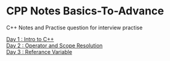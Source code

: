 # CPP Notes Basics-To-Advance
C++ Notes and Practise question for interview practise

[Day 1 : Intro to C++](/Day1/README.md#day-1--intro-to-c)   
[Day 2 : Operator and Scope Resolution](/Day2/README.md#operator-in-c)   
[Day 3 : Referance Variable](/Day3/README.md#referance-variable-in-c)